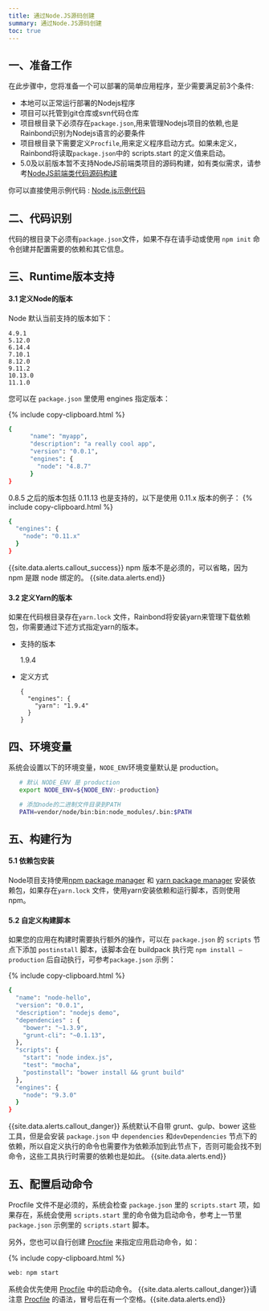 ```yaml
---
title: 通过Node.JS源码创建
summary: 通过Node.JS源码创建
toc: true
---
```


## 一、准备工作

在此步骤中，您将准备一个可以部署的简单应用程序，至少需要满足前3个条件: 

- 本地可以正常运行部署的Nodejs程序  
- 项目可以托管到git仓库或svn代码仓库
- 项目根目录下必须存在`package.json`,用来管理Nodejs项目的依赖,也是Rainbond识别为Nodejs语言的必要条件  
- 项目根目录下需要定义`Procfile`,用来定义程序启动方式。如果未定义，Rainbond将读取`package.json`中的 scripts.start 的定义值来启动。
- 5.0及以前版本暂不支持NodeJS前端类项目的源码构建，如有类似需求，请参考[NodeJS前端类代码源码构建](http://t.goodrain.com/t/nodejs-react-vue/654)


你可以直接使用示例代码 : [Node.js示例代码](https://github.com/goodrain/nodejs-demo.git)

## 二、代码识别

代码的根目录下必须有`package.json`文件，如果不存在请手动或使用 `npm init` 命令创建并配置需要的依赖和其它信息。

## 三、Runtime版本支持

#### 3.1 定义Node的版本

Node 默认当前支持的版本如下：

```
4.9.1 
5.12.0 
6.14.4 
7.10.1 
8.12.0 
9.11.2
10.13.0 
11.1.0 
```


您可以在 `package.json` 里使用 engines 指定版本：

{% include copy-clipboard.html %}
```bash
{
      "name": "myapp",
      "description": "a really cool app",
      "version": "0.0.1",
      "engines": {
        "node": "4.8.7"
      }
}
```

0.8.5 之后的版本包括 0.11.13 也是支持的，以下是使用 0.11.x 版本的例子：
{% include copy-clipboard.html %}

```bash
{
  "engines": {
    "node": "0.11.x"
  }
}
```

{{site.data.alerts.callout_success}}
npm 版本不是必须的，可以省略，因为 npm 是跟 node 绑定的。
{{site.data.alerts.end}}

#### 3.2 定义Yarn的版本

如果在代码根目录存在`yarn.lock` 文件，Rainbond将安装yarn来管理下载依赖包，你需要通过下述方式指定yarn的版本。

* 支持的版本

  1.9.4

* 定义方式

  ```
  {
    "engines": {
      "yarn": "1.9.4"
    }
  }
  ```

## 四、环境变量

系统会设置以下的环境变量，`NODE_ENV`环境变量默认是 production。

```bash
   # 默认 NODE_ENV 是 production
   export NODE_ENV=${NODE_ENV:-production}

   # 添加node的二进制文件目录到PATH
   PATH=vendor/node/bin:bin:node_modules/.bin:$PATH
```



## 五、构建行为

#### 5.1 依赖包安装

Node项目支持使用[npm package manager](https://www.npmjs.com/) 和 [yarn package manager](https://yarnpkg.com/) 安装依赖包，如果存在`yarn.lock` 文件，使用yarn安装依赖和运行脚本，否则使用npm。

#### 5.2 自定义构建脚本

如果您的应用在构建时需要执行额外的操作，可以在 `package.json` 的 `scripts` 节点下添加 `postinstall`
脚本，该脚本会在 buildpack 执行完 `npm install —production` 后自动执行，可参考`package.json` 示例：

{% include copy-clipboard.html %}
```bash
{
  "name": "node-hello",
  "version": "0.0.1",
  "description": "nodejs demo",
  "dependencies" : {
    "bower": "~1.3.9",
    "grunt-cli": "~0.1.13",
  },
  "scripts": {
    "start": "node index.js",
    "test": "mocha",
    "postinstall": "bower install && grunt build"
  },
  "engines": {
    "node": "9.3.0"
  }
}
```

{{site.data.alerts.callout_danger}}
系统默认不自带 grunt、gulp、bower 这些工具，但是会安装 `package.json` 中 `dependencies` 和`devDependencies` 节点下的依赖，所以自定义执行的命令也需要作为依赖添加到此节点下，否则可能会找不到命令，这些工具执行时需要的依赖也是如此。
{{site.data.alerts.end}}

## 五、配置启动命令

Procfile 文件不是必须的，系统会检查 `package.json` 里的 `scripts.start` 项，如果存在，系统会使用 `scripts.start` 里的命令做为启动命令，参考上一节里 `package.json` 示例里的 `scripts.start` 脚本。

另外，您也可以自行创建  [Procfile](./etc/procfile.html)  来指定应用启动命令，如：

{% include copy-clipboard.html %}
```bash
web: npm start
```
系统会优先使用  [Procfile](./etc/procfile.html)  中的启动命令。
{{site.data.alerts.callout_danger}}请注意  [Procfile](./etc/procfile.html)  的语法，冒号后在有一个空格。{{site.data.alerts.end}}